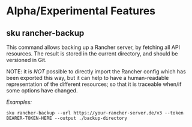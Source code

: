 # Alpha/Experimental Features

## sku rancher-backup

This command allows backing up a Rancher server, by fetching all API resources. The result is stored
in the current directory, and should be versioned in Git.

NOTE: it is *NOT* possible to directly import the Rancher config which has been exported this way,
but it can help to have a human-readable representation of the different resources; so that
it is traceable when/if some options have changed.

*Examples:*

```
sku rancher-backup --url https://your-rancher-server.de/v3 --token BEARER-TOKEN-HERE --output ./backup-directory
```

